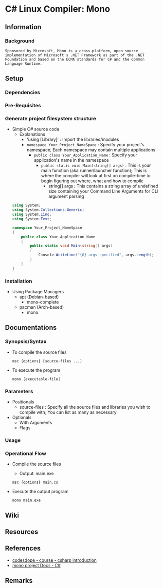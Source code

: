 # C# Linux Compiler: Mono

## Information
### Background
```
Sponsored by Microsoft, Mono is a cross-platform, open source implementation of Microsoft's .NET Framework as part of the .NET Foundation and based on the ECMA standards for C# and the Common Language Runtime.
```

## Setup
### Dependencies

### Pre-Requisites
### Generate project filesystem structure
- Simple C# source code
    - Explanations
        + 'using [Library]' : Import the libraries/modules
        - `namespace Your_Project_NameSpace`       : Specify your project's namespace; Each namespace may contain multiple applications
            - `public class Your_Application_Name` : Specify your application's name in the namespace
                - `public static void Main(string[] args)` : This is your main function (aka runner/launcher function); This is where the compiler will look at first on compile-time to begin figuring out where, what and how to compile
                    + string[] args : This contains a string array of undefined size containing your Command Line Arguments for CLI argument parsing
    ```cs
    using System;
    using System.Collections.Generic;
    using System.Linq;
    using System.Text;

    namespace Your_Project_NameSpace
    {
        public class Your_Application_Name
        {
            public static void Main(string[] args)
            {
                Console.WriteLine("{0} args specified", args.Length);
            }
        }
    }
    ```

### Installation
- Using Package Managers
    - apt (Debian-based)
        + mono-complete
    - pacman (Arch-based)
        + mono

## Documentations
### Synopsis/Syntax
- To compile the source files
    ```console
    msc {options} [source-files ...]
    ```

- To execute the program
    ```console
    mono [executable-file]
    ```

### Parameters
- Positionals
    + source-files : Specify all the source files and libraries you wish to compile with; You can list as many as necessary
- Optionals
     - With Arguments
     - Flags

### Usage


### Operational Flow
- Compile the source files
    + Output: main.exe
    ```console
    msc {options} main.cs
    ```

- Execute the output program
    ```console
    mono main.exe
    ```

## Wiki

## Resources

## References
+ [codesdope - course - csharp introduction](https://www.codesdope.com/course/c-sharp-introduction/#:~:text=For%20Linux%2C%20you%20can%20write,NET%20framework.)
+ [mono project Docs - C#](https://www.mono-project.com/docs/about-mono/languages/csharp/)

## Remarks
